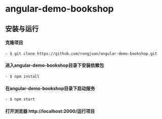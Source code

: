 # angular-demo-bookshop

## 安装与运行
 #### 克隆项目
 ```
 - $ git clone https://github.com/rongjuan/angular-demo-bookshop.git
 ```
 #### 进入angular-demo-bookshop目录下安装依赖包
 ```
 - $ npm install
 ```
 #### 在angular-demo-bookshop目录下启动服务
 ```
 - $ npm start
 ```
 #### 打开浏览器 http://localhost:2000/运行项目

